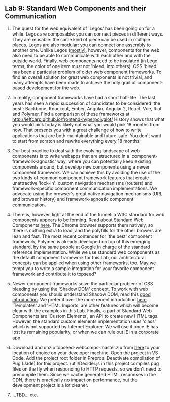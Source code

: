 ## Lab 9: Standard Web Components and their Communication 

1. The quest for the web equivalent of 'Legos' has been going on for a while. Legos are composable: you can connect pieces in different ways. They are reusable: the same kind of piece can be used in multiple places. Legos are also modular: you can connect one assembly to another one. Unlike Legos <a href='https://www.kickstarter.com/projects/1068475467/brixo-building-blocks-meet-electricity-and-iot' target='_blank'>(mostly)</a>, however, components for the web also need to be able to communicate with each other and with the outside world. Finally, web components need to be insulated (in Lego terms, the color of one item must not 'bleed' into others). CSS 'bleed' has been a particular problem of older web component frameworks. To find an overall solution for great web components is not trivial, and many attempts have been made to achieve the holy grail of component-based development for the web.

2. In reality, component frameworks have had a short half-life. The last years has seen a rapid succession of candidates to be considered 'the best': Backbone, Knockout, Ember, Angular, Angular 2, React, Vue, Riot and Polymer. Find a comparison of these frameworks at <a href='http://jeffcarp.github.io/frontend-hyperpolyglot/' target='_blank'>http://jeffcarp.github.io/frontend-hyperpolyglot/</a> History shows that what you would pick today is likely not what you would pick 18 months from now. That presents you with a great challenge of how to write applications that are both maintainable and future-safe. You don't want to start from scratch and rewrite everything every 18 months!

3. Our best practice to deal with the evolving landscape of web components is to write webapps that are structured in a 'component-framework-agnostic' way, where you can potentially keep existing components around, but develop new components using a newer component framework. We can achieve this by avoiding the use of the two kinds of common component framework features that create unattractive 'lock-in': custom navigation mechanisms (routers) and framework-specific component communication implementations. We advocate using the browser's great native navigation mechanisms (URL and browser history) and framework-agnostic component communication. 

4. There is, however, light at the end of the tunnel: a W3C standard for web components appears to be forming.  Read about Standard Web Components <a href='https://en.wikipedia.org/wiki/Web_Components' target='_blank'>here</a>. The Chrome browser supports them natively, so there is nothing extra to load, and the polyfills for the other browers are lean and fast. The most recent contender for 'the best' component framework, Polymer, is already developed on top of this emerging standard, by the same people at Google in charge of the standard reference implementation. While we use standard web components as the default component framework for this Lab, our architectural concepts can be applied when using other frameworks, too. May we tempt you to write a sample integration for your favorite component framework and contribute it to topseed?

5. Newer component frameworks solve the particular problem of CSS bleeding by using the 'Shadow DOM' concept. To work with web components you should understand Shadow DOM, read this <a href='https://www.html5rocks.com/en/tutorials/webcomponents/shadowdom/' target='_blank'>good introduction</a>. We prefer it over the more recent introduction 
<a href='https://developers.google.com/web/fundamentals/getting-started/primers/shadowdom' target='_blank'>here</a>. 'Templates' and 'HTML Imports' are other features which will become clear with the examples in this Lab. Finally, a part of Standard Web Components are 'Custom Elements', an API to create new HTML tags. However, the standard custom elements implementation uses 'class' which is not supported by Internet Explorer. We will use it once IE has lost its remaining popularity, or when we can rule out IE in a corporate app. 

6. Download and unzip topseed-webcomps-master.zip from <a href='https://github.com/topseed/topseed-webcomps' target='_blank'>here</a> to your location of choice on your developer machine. Open the project in VS Code. Add the project root folder in Prepros. Deactivate compilation of Pug (Jade) for this project. /util/Decider.js in this project compiles pug files on the fly when responding to HTTP requests, so we don't need to precompile them. Since we cache generated HTML responses in the CDN, there is practically no impact on performance, but the development project is a lot cleaner. 

7. ...TBD... etc.

